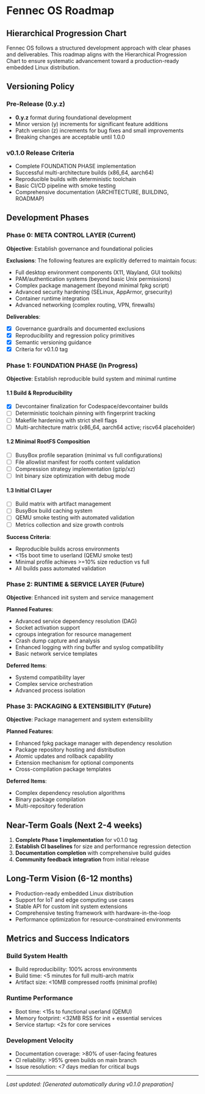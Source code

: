 # Fennec OS Roadmap

## Hierarchical Progression Chart

Fennec OS follows a structured development approach with clear phases and deliverables. This roadmap aligns with the Hierarchical Progression Chart to ensure systematic advancement toward a production-ready embedded Linux distribution.

## Versioning Policy

### Pre-Release (0.y.z)
- **0.y.z** format during foundational development
- Minor version (y) increments for significant feature additions
- Patch version (z) increments for bug fixes and small improvements
- Breaking changes are acceptable until 1.0.0

### v0.1.0 Release Criteria
- Complete FOUNDATION PHASE implementation
- Successful multi-architecture builds (x86_64, aarch64)
- Reproducible builds with deterministic toolchain
- Basic CI/CD pipeline with smoke testing
- Comprehensive documentation (ARCHITECTURE, BUILDING, ROADMAP)

## Development Phases

### Phase 0: META CONTROL LAYER (Current)
**Objective**: Establish governance and foundational policies

**Exclusions**: The following features are explicitly deferred to maintain focus:
- Full desktop environment components (X11, Wayland, GUI toolkits)
- PAM/authentication systems (beyond basic Unix permissions)
- Complex package management (beyond minimal fpkg script)
- Advanced security hardening (SELinux, AppArmor, grsecurity)
- Container runtime integration
- Advanced networking (complex routing, VPN, firewalls)

**Deliverables**:
- [x] Governance guardrails and documented exclusions
- [x] Reproducibility and regression policy primitives
- [x] Semantic versioning guidance
- [x] Criteria for v0.1.0 tag

### Phase 1: FOUNDATION PHASE (In Progress)
**Objective**: Establish reproducible build system and minimal runtime

#### 1.1 Build & Reproducibility
- [x] Devcontainer finalization for Codespace/devcontainer builds
- [ ] Deterministic toolchain pinning with fingerprint tracking
- [ ] Makefile hardening with strict shell flags
- [ ] Multi-architecture matrix (x86_64, aarch64 active; riscv64 placeholder)

#### 1.2 Minimal RootFS Composition
- [ ] BusyBox profile separation (minimal vs full configurations)
- [ ] File allowlist manifest for rootfs content validation
- [ ] Compression strategy implementation (gzip/xz)
- [ ] Init binary size optimization with debug mode

#### 1.3 Initial CI Layer
- [ ] Build matrix with artifact management
- [ ] BusyBox build caching system
- [ ] QEMU smoke testing with automated validation
- [ ] Metrics collection and size growth controls

**Success Criteria**:
- Reproducible builds across environments
- <15s boot time to userland (QEMU smoke test)
- Minimal profile achieves >=10% size reduction vs full
- All builds pass automated validation

### Phase 2: RUNTIME & SERVICE LAYER (Future)
**Objective**: Enhanced init system and service management

**Planned Features**:
- Advanced service dependency resolution (DAG)
- Socket activation support
- cgroups integration for resource management
- Crash dump capture and analysis
- Enhanced logging with ring buffer and syslog compatibility
- Basic network service templates

**Deferred Items**:
- Systemd compatibility layer
- Complex service orchestration
- Advanced process isolation

### Phase 3: PACKAGING & EXTENSIBILITY (Future)
**Objective**: Package management and system extensibility

**Planned Features**:
- Enhanced fpkg package manager with dependency resolution
- Package repository hosting and distribution
- Atomic updates and rollback capability
- Extension mechanism for optional components
- Cross-compilation package templates

**Deferred Items**:
- Complex dependency resolution algorithms
- Binary package compilation
- Multi-repository federation

## Near-Term Goals (Next 2-4 weeks)

1. **Complete Phase 1 implementation** for v0.1.0 tag
2. **Establish CI baselines** for size and performance regression detection
3. **Documentation completion** with comprehensive build guides
4. **Community feedback integration** from initial release

## Long-Term Vision (6-12 months)

- Production-ready embedded Linux distribution
- Support for IoT and edge computing use cases
- Stable API for custom init system extensions
- Comprehensive testing framework with hardware-in-the-loop
- Performance optimization for resource-constrained environments

## Metrics and Success Indicators

### Build System Health
- Build reproducibility: 100% across environments
- Build time: <5 minutes for full multi-arch matrix
- Artifact size: <10MB compressed rootfs (minimal profile)

### Runtime Performance
- Boot time: <15s to functional userland (QEMU)
- Memory footprint: <32MB RSS for init + essential services
- Service startup: <2s for core services

### Development Velocity
- Documentation coverage: >80% of user-facing features
- CI reliability: >95% green builds on main branch
- Issue resolution: <7 days median for critical bugs

---

*Last updated: [Generated automatically during v0.1.0 preparation]*
